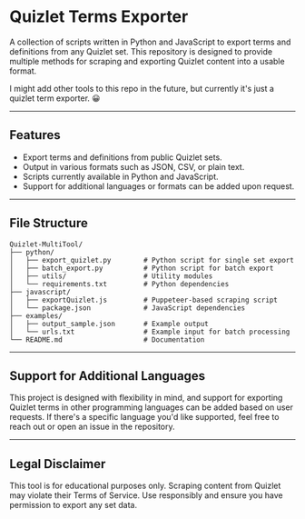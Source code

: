 # Quizlet Terms Exporter

A collection of scripts written in Python and JavaScript to export terms and definitions from any Quizlet set. This repository is designed to provide multiple methods for scraping and exporting Quizlet content into a usable format.

I might add other tools to this repo in the future, but currently it's just a quizlet term exporter. 😀

---

## Features

- Export terms and definitions from public Quizlet sets.
- Output in various formats such as JSON, CSV, or plain text.
- Scripts currently available in Python and JavaScript.
- Support for additional languages or formats can be added upon request.

---

## File Structure

```plaintext
Quizlet-MultiTool/
├── python/
│   ├── export_quizlet.py        # Python script for single set export
│   ├── batch_export.py          # Python script for batch export
│   ├── utils/                   # Utility modules
│   └── requirements.txt         # Python dependencies
├── javascript/
│   ├── exportQuizlet.js         # Puppeteer-based scraping script
│   └── package.json             # JavaScript dependencies
├── examples/
│   ├── output_sample.json       # Example output
│   └── urls.txt                 # Example input for batch processing
└── README.md                    # Documentation
```

---

## Support for Additional Languages

This project is designed with flexibility in mind, and support for exporting Quizlet terms in other programming languages can be added based on user requests. If there's a specific language you'd like supported, feel free to reach out or open an issue in the repository.

---

## Legal Disclaimer

This tool is for educational purposes only. Scraping content from Quizlet may violate their Terms of Service. Use responsibly and ensure you have permission to export any set data.
